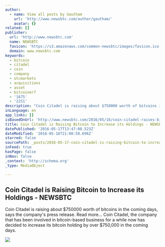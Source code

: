 ```yaml
---
author:
  - name: View all posts by Gautham
    url: 'http://www.newsbtc.com/author/gautham/'
    avatar: {}
related: []
publisher:
  url: 'http://www.newsbtc.com'
  name: NEWSBTC
  favicon: 'https://s3.amazonaws.com/common-newsbtc/images/favicon.ico'
  domain: www.newsbtc.com
keywords:
  - bitcoin
  - citadel
  - coin
  - company
  - otcmarkets
  - acquisitions
  - asset
  - bitcoiner7
  - '1675'
  - '2251'
description: "Coin Citadel is raising about $750000 worth of bitcoins in the coming days, says the company's press release. Read more... Coin Citadel, the company that has been involved in bitcoin-based business for a while now has decided to increase its bitcoin holding by over $750,000 in the coming days."
inLanguage: en
app_links: []
isBasedOnUrl: 'http://www.newsbtc.com/2016/05/16/coin-citadel-raises-bitcoin/'
title: Coin Citadel is Raising Bitcoin to Increase its Holdings - NEWSBTC
datePublished: '2016-05-17T13:47:08.523Z'
dateModified: '2016-05-16T21:08:58.696Z'
starred: false
sourcePath: _posts/2016-05-17-coin-citadel-is-raising-bitcoin-to-increase-its-holdings-n.md
inFeed: true
hasPage: false
inNav: false
_context: 'http://schema.org'
_type: MediaObject

---
```

<article style=""><h1>Coin Citadel is Raising Bitcoin to Increase its Holdings - NEWSBTC</h1><p>Coin Citadel is raising about $750000 worth of bitcoins in the coming days, says the company's press release. Read more... Coin Citadel, the company that has been involved in bitcoin-based business for a while now has decided to increase its bitcoin holding by over $750,000 in the coming days.</p><img src="http://s3.amazonaws.com/main-newsbtc-images/2016/05/16212625/coincitadel.jpg" /></article>